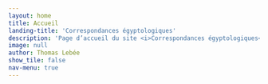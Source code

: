 ```yaml
---
layout: home
title: Accueil
landing-title: 'Correspondances égyptologiques'
description: 'Page d’accueil du site <i>Correspondances égyptologiques</i>'
image: null
author: Thomas Lebée
show_tile: false
nav-menu: true
---
```

